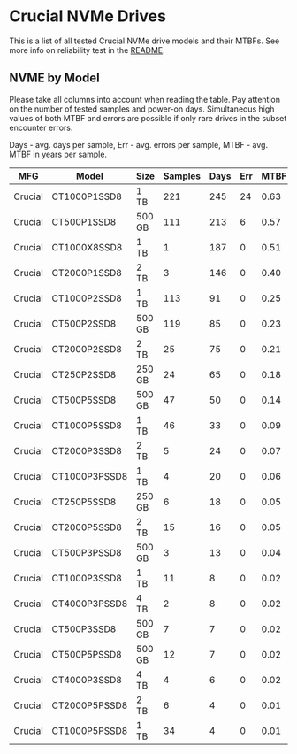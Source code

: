 Crucial NVMe Drives
===================

This is a list of all tested Crucial NVMe drive models and their MTBFs. See more
info on reliability test in the [README](https://github.com/linuxhw/SMART).

NVME by Model
------------

Please take all columns into account when reading the table. Pay attention on the
number of tested samples and power-on days. Simultaneous high values of both MTBF
and errors are possible if only rare drives in the subset encounter errors.

Days - avg. days per sample,
Err  - avg. errors per sample,
MTBF - avg. MTBF in years per sample.

| MFG       | Model              | Size   | Samples | Days  | Err   | MTBF |
|-----------|--------------------|--------|---------|-------|-------|------|
| Crucial   | CT1000P1SSD8       | 1 TB   | 221     | 245   | 24    | 0.63   |
| Crucial   | CT500P1SSD8        | 500 GB | 111     | 213   | 6     | 0.57   |
| Crucial   | CT1000X8SSD8       | 1 TB   | 1       | 187   | 0     | 0.51   |
| Crucial   | CT2000P1SSD8       | 2 TB   | 3       | 146   | 0     | 0.40   |
| Crucial   | CT1000P2SSD8       | 1 TB   | 113     | 91    | 0     | 0.25   |
| Crucial   | CT500P2SSD8        | 500 GB | 119     | 85    | 0     | 0.23   |
| Crucial   | CT2000P2SSD8       | 2 TB   | 25      | 75    | 0     | 0.21   |
| Crucial   | CT250P2SSD8        | 250 GB | 24      | 65    | 0     | 0.18   |
| Crucial   | CT500P5SSD8        | 500 GB | 47      | 50    | 0     | 0.14   |
| Crucial   | CT1000P5SSD8       | 1 TB   | 46      | 33    | 0     | 0.09   |
| Crucial   | CT2000P3SSD8       | 2 TB   | 5       | 24    | 0     | 0.07   |
| Crucial   | CT1000P3PSSD8      | 1 TB   | 4       | 20    | 0     | 0.06   |
| Crucial   | CT250P5SSD8        | 250 GB | 6       | 18    | 0     | 0.05   |
| Crucial   | CT2000P5SSD8       | 2 TB   | 15      | 16    | 0     | 0.05   |
| Crucial   | CT500P3PSSD8       | 500 GB | 3       | 13    | 0     | 0.04   |
| Crucial   | CT1000P3SSD8       | 1 TB   | 11      | 8     | 0     | 0.02   |
| Crucial   | CT4000P3PSSD8      | 4 TB   | 2       | 8     | 0     | 0.02   |
| Crucial   | CT500P3SSD8        | 500 GB | 7       | 7     | 0     | 0.02   |
| Crucial   | CT500P5PSSD8       | 500 GB | 12      | 7     | 0     | 0.02   |
| Crucial   | CT4000P3SSD8       | 4 TB   | 4       | 6     | 0     | 0.02   |
| Crucial   | CT2000P5PSSD8      | 2 TB   | 6       | 4     | 0     | 0.01   |
| Crucial   | CT1000P5PSSD8      | 1 TB   | 34      | 4     | 0     | 0.01   |
